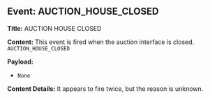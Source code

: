## Event: AUCTION_HOUSE_CLOSED

**Title:** AUCTION HOUSE CLOSED

**Content:**
This event is fired when the auction interface is closed.
`AUCTION_HOUSE_CLOSED`

**Payload:**
- `None`

**Content Details:**
It appears to fire twice, but the reason is unknown.
